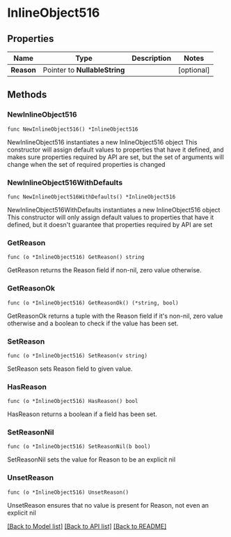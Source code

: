 # InlineObject516

## Properties

Name | Type | Description | Notes
------------ | ------------- | ------------- | -------------
**Reason** | Pointer to **NullableString** |  | [optional] 

## Methods

### NewInlineObject516

`func NewInlineObject516() *InlineObject516`

NewInlineObject516 instantiates a new InlineObject516 object
This constructor will assign default values to properties that have it defined,
and makes sure properties required by API are set, but the set of arguments
will change when the set of required properties is changed

### NewInlineObject516WithDefaults

`func NewInlineObject516WithDefaults() *InlineObject516`

NewInlineObject516WithDefaults instantiates a new InlineObject516 object
This constructor will only assign default values to properties that have it defined,
but it doesn't guarantee that properties required by API are set

### GetReason

`func (o *InlineObject516) GetReason() string`

GetReason returns the Reason field if non-nil, zero value otherwise.

### GetReasonOk

`func (o *InlineObject516) GetReasonOk() (*string, bool)`

GetReasonOk returns a tuple with the Reason field if it's non-nil, zero value otherwise
and a boolean to check if the value has been set.

### SetReason

`func (o *InlineObject516) SetReason(v string)`

SetReason sets Reason field to given value.

### HasReason

`func (o *InlineObject516) HasReason() bool`

HasReason returns a boolean if a field has been set.

### SetReasonNil

`func (o *InlineObject516) SetReasonNil(b bool)`

 SetReasonNil sets the value for Reason to be an explicit nil

### UnsetReason
`func (o *InlineObject516) UnsetReason()`

UnsetReason ensures that no value is present for Reason, not even an explicit nil

[[Back to Model list]](../README.md#documentation-for-models) [[Back to API list]](../README.md#documentation-for-api-endpoints) [[Back to README]](../README.md)


